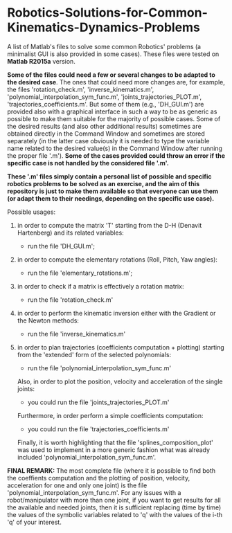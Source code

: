 # Robotics-Solutions-for-Common-Kinematics-Dynamics-Problems

A list of Matlab's files to solve some common Robotics' problems (a minimalist GUI is also provided in some cases).
These files were tested on **Matlab R2015a** version.

**Some of the files could need a few or several changes to be adapted to the desired case**. The ones that could need more changes are, for example, the files 'rotation_check.m', 'inverse_kinematics.m', 'polynomial_interpolation_sym_func.m',
'joints_trajectories_PLOT.m', 'trajectories_coefficients.m'. But some of them (e.g., 'DH_GUI.m') are provided also with a graphical interface in such a way to be as generic as possible to make them suitable for the majority of possible cases.
Some of the desired results (and also other additional results) sometimes are obtained directly in the Command Window and sometimes are stored separately (in
the latter case obviously it is needed to type the variable name related to the desired value(s) in the Command Window after running the proper file '.m').
**Some of the cases provided could throw an error if the specific case is not handled by the considered file '.m'.**

**These '.m' files simply contain a personal list of possible and specific robotics problems to be solved as an exercise, and the aim of this repository is just to make them available so that everyone can use them (or adapt them to their needings, depending on the specific use case).**

Possible usages:

1) in order to compute the matrix 'T' starting from the D-H (Denavit Hartenberg) and its related variables:
   
    - run the file 'DH_GUI.m';


2) in order to compute the elementary rotations (Roll, Pitch, Yaw angles):
    
    - run the file 'elementary_rotations.m'; 


3) in order to check if a matrix is effectively a rotation matrix:

	- run the file 'rotation_check.m'


4) in order to perform the kinematic inversion either with the Gradient or the Newton methods:

	- run the file 'inverse_kinematics.m'


5) in order to plan trajectories (coefficients computation + plotting) starting from the 'extended' form of the selected polynomials:

	- run the file 'polynomial_interpolation_sym_func.m'

   Also, in order to plot the position, velocity and acceleration of the single joints:
		
	- you could run the file 'joints_trajectories_PLOT.m'
	
   Furthermore, in order perform a simple coefficients computation:
		
	- you could run the file 'trajectories_coefficients.m'
	
   Finally, it is worth highlighting that the file 'splines_composition_plot' was used to implement in a more generic fashion what was already included 'polynomial_interpolation_sym_func.m'.
	

**FINAL REMARK:**
The most complete file (where it is possible to find both the coeffients computation and the plotting of position, velocity, acceleration for one and only one joint)
is the file 'polynomial_interpolation_sym_func.m'. For any issues with a robot/manipulator with more than one joint, if you want to get results for all the available and needed joints,
then it is sufficient replacing (time by time) the values of the symbolic variables related to 'q' with the values of the i-th 'q' of your interest. 
